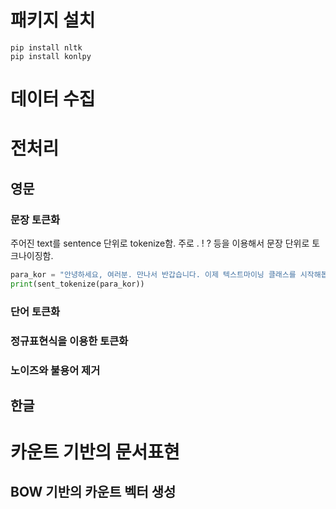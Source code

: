 # 패키지 설치
```shell
pip install nltk
pip install konlpy  
```

# 데이터 수집
# 전처리

## 영문
### 문장 토큰화
주어진 text를 sentence 단위로 tokenize함. 주로 . ! ? 등을 이용해서 문장 단위로 토크나이징함.
```python
para_kor = "안녕하세요, 여러분. 만나서 반갑습니다. 이제 텍스트마이닝 클래스를 시작해봅시다!"
print(sent_tokenize(para_kor))
```

### 단어 토큰화
### 정규표현식을 이용한 토큰화
### 노이즈와 불용어 제거

## 한글


# 카운트 기반의 문서표현
## BOW 기반의 카운트 벡터 생성
